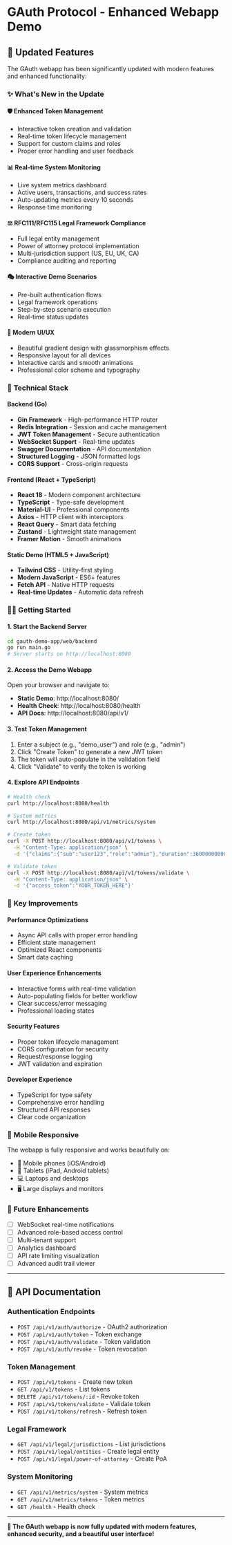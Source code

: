 # GAuth Protocol - Enhanced Webapp Demo

## 🚀 Updated Features

The GAuth webapp has been significantly updated with modern features and enhanced functionality:

### ✨ What's New in the Update

#### 🛡️ **Enhanced Token Management**
- Interactive token creation and validation
- Real-time token lifecycle management  
- Support for custom claims and roles
- Proper error handling and user feedback

#### 📊 **Real-time System Monitoring**
- Live system metrics dashboard
- Active users, transactions, and success rates
- Auto-updating metrics every 10 seconds
- Response time monitoring

#### ⚖️ **RFC111/RFC115 Legal Framework Compliance**
- Full legal entity management
- Power of attorney protocol implementation
- Multi-jurisdiction support (US, EU, UK, CA)
- Compliance auditing and reporting

#### 🎭 **Interactive Demo Scenarios**
- Pre-built authentication flows
- Legal framework operations
- Step-by-step scenario execution
- Real-time status updates

#### 🎨 **Modern UI/UX**
- Beautiful gradient design with glassmorphism effects
- Responsive layout for all devices
- Interactive cards and smooth animations
- Professional color scheme and typography

### 🔧 **Technical Stack**

#### Backend (Go)
- **Gin Framework** - High-performance HTTP router
- **Redis Integration** - Session and cache management
- **JWT Token Management** - Secure authentication
- **WebSocket Support** - Real-time updates
- **Swagger Documentation** - API documentation
- **Structured Logging** - JSON formatted logs
- **CORS Support** - Cross-origin requests

#### Frontend (React + TypeScript)
- **React 18** - Modern component architecture
- **TypeScript** - Type-safe development
- **Material-UI** - Professional components
- **Axios** - HTTP client with interceptors
- **React Query** - Smart data fetching
- **Zustand** - Lightweight state management
- **Framer Motion** - Smooth animations

#### Static Demo (HTML5 + JavaScript)
- **Tailwind CSS** - Utility-first styling
- **Modern JavaScript** - ES6+ features
- **Fetch API** - Native HTTP requests
- **Real-time Updates** - Automatic data refresh

### 🏃‍♂️ **Getting Started**

#### 1. Start the Backend Server
```bash
cd gauth-demo-app/web/backend
go run main.go
# Server starts on http://localhost:8080
```

#### 2. Access the Demo Webapp
Open your browser and navigate to:
- **Static Demo**: http://localhost:8080/
- **Health Check**: http://localhost:8080/health
- **API Docs**: http://localhost:8080/api/v1/

#### 3. Test Token Management
1. Enter a subject (e.g., "demo_user") and role (e.g., "admin")
2. Click "Create Token" to generate a new JWT token
3. The token will auto-populate in the validation field
4. Click "Validate" to verify the token is working

#### 4. Explore API Endpoints
```bash
# Health check
curl http://localhost:8080/health

# System metrics
curl http://localhost:8080/api/v1/metrics/system

# Create token
curl -X POST http://localhost:8080/api/v1/tokens \
  -H "Content-Type: application/json" \
  -d '{"claims":{"sub":"user123","role":"admin"},"duration":3600000000000}'

# Validate token
curl -X POST http://localhost:8080/api/v1/tokens/validate \
  -H "Content-Type: application/json" \
  -d '{"access_token":"YOUR_TOKEN_HERE"}'
```

### 🌟 **Key Improvements**

#### **Performance Optimizations**
- Async API calls with proper error handling
- Efficient state management
- Optimized React components
- Smart data caching

#### **User Experience Enhancements**
- Interactive forms with real-time validation
- Auto-populating fields for better workflow
- Clear success/error messaging
- Professional loading states

#### **Security Features**
- Proper token lifecycle management
- CORS configuration for security
- Request/response logging
- JWT validation and expiration

#### **Developer Experience**
- TypeScript for type safety
- Comprehensive error handling
- Structured API responses
- Clear code organization

### 📱 **Mobile Responsive**
The webapp is fully responsive and works beautifully on:
- 📱 Mobile phones (iOS/Android)
- 📱 Tablets (iPad, Android tablets)
- 💻 Laptops and desktops
- 🖥️ Large displays and monitors

### 🔮 **Future Enhancements**
- [ ] WebSocket real-time notifications
- [ ] Advanced role-based access control
- [ ] Multi-tenant support
- [ ] Analytics dashboard
- [ ] API rate limiting visualization
- [ ] Advanced audit trail viewer

---

## 📖 **API Documentation**

### **Authentication Endpoints**
- `POST /api/v1/auth/authorize` - OAuth2 authorization
- `POST /api/v1/auth/token` - Token exchange
- `POST /api/v1/auth/validate` - Token validation
- `POST /api/v1/auth/revoke` - Token revocation

### **Token Management**
- `POST /api/v1/tokens` - Create new token
- `GET /api/v1/tokens` - List tokens
- `DELETE /api/v1/tokens/:id` - Revoke token
- `POST /api/v1/tokens/validate` - Validate token
- `POST /api/v1/tokens/refresh` - Refresh token

### **Legal Framework**
- `GET /api/v1/legal/jurisdictions` - List jurisdictions
- `POST /api/v1/legal/entities` - Create legal entity
- `POST /api/v1/legal/power-of-attorney` - Create PoA

### **System Monitoring**
- `GET /api/v1/metrics/system` - System metrics
- `GET /api/v1/metrics/tokens` - Token metrics
- `GET /health` - Health check

---

**🎉 The GAuth webapp is now fully updated with modern features, enhanced security, and a beautiful user interface!**
